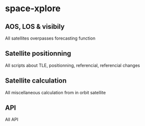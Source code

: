 # space-xplore

## AOS, LOS & visibily

All satellites overpasses forecasting function

## Satellite positionning

All scripts about TLE, positionning, referencial, referencial changes 

## Satellite calculation

All miscellaneous calculation from in orbit satellite

## API

All API 